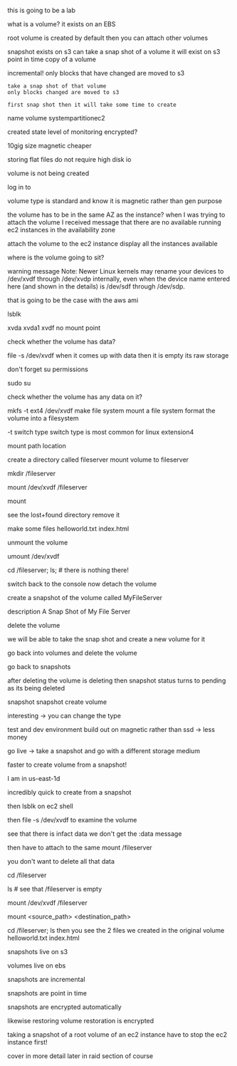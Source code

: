this is going to be a lab

what is a volume? it exists on an EBS

root volume is created by default
then you can attach other volumes 

snapshot exists on s3 can take a snap shot of a volume it will exist on s3 point in time copy of a volume

incremental!
	only blocks that have changed are moved to s3

	take a snap shot of that volume
	only blocks changed are moved to s3 

	first snap shot then it will take some time to create
name volume
systempartitionec2

created 
state
level of monitoring
encrypted?

10gig size
magnetic cheaper

storing flat files
do not require high disk io

volume is not being created

log in to 

volume type is standard and know it is magnetic
rather than gen purpose

the volume has to be in the same AZ as the instance?
when I was trying to attach the volume I received message that there are no available running ec2 instances in the availability zone


attach the volume to the ec2 instance
display all the instances available

where is the volume going to sit?

warning message
Note: Newer Linux kernels may rename your devices to /dev/xvdf through /dev/xvdp internally, even when the device name entered here (and shown in the details) is /dev/sdf through /dev/sdp.

that is going to be the case with the aws ami

lsblk

xvda
	xvda1
xvdf
	no mount point

check whether the volume has data?

file -s /dev/xvdf
when it comes up with data then it is empty its raw storage

don't forget su permissions

sudo su

check whether the volume has any data on it?

mkfs -t ext4 /dev/xvdf
make file system 
mount a file system
format the volume into a filesystem

-t switch
	type switch
	type is most common for linux extension4

mount path location

create a directory called fileserver
mount volume to fileserver

mkdir /fileserver

mount /dev/xvdf /fileserver

mount <source> <destination>

see the lost+found directory
remove it

make some files
helloworld.txt
index.html

unmount the volume

umount /dev/xvdf

cd /fileserver;
ls; # there is nothing there!

switch back to the console
now detach the volume

create a snapshot of the volume
called MyFileServer

description 
A Snap Shot of My File Server

delete the volume

we will be able to take the snap shot and create a new volume for it

go back into volumes and delete the volume

go back to snapshots

after deleting the volume is deleting then 
snapshot status turns to pending as its being deleted


snapshot
	snapshot create volume

interesting -> you can change the type

test and dev environment
build out on magnetic rather than ssd -> less money

go live -> take a snapshot and go with a different storage medium

faster to create volume from a snapshot!

I am in us-east-1d

incredibly quick to create from a snapshot

then lsblk on ec2 shell

then 
file -s /dev/xvdf 
to examine the volume

see that there is infact data
we don't get the :data message

then have to attach to the same mount
/fileserver

you don't want to delete all that data

cd /fileserver

ls # see that /fileserver is empty

mount /dev/xvdf /fileserver

mount <source_path> <destination_path>

cd /fileserver; ls 
then you see the 2 files we created in the original volume 
helloworld.txt 
index.html


snapshots live on s3

volumes live on ebs

snapshots are incremental

snapshots are point in time 

snapshots are encrypted automatically

likewise restoring volume 
restoration is encrypted

taking a snapshot of a root volume of an ec2 instance
have to stop the ec2 instance first!

cover in more detail later in raid section of course


